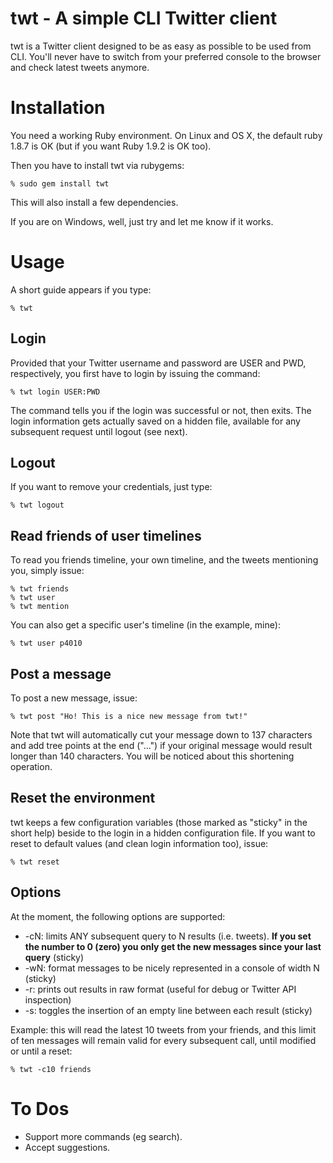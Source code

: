 twt - A simple CLI Twitter client
=================================
twt is a Twitter client designed to be as easy as possible to be used from CLI. You'll never have to switch from your preferred console to the browser and check latest tweets anymore.

Installation
============
You need a working Ruby environment. On Linux and OS X, the default ruby 1.8.7 is OK (but if you want Ruby 1.9.2 is OK too).

Then you have to install twt via rubygems:

    % sudo gem install twt
    
This will also install a few dependencies.

If you are on Windows, well, just try and let me know if it works.

Usage
=====
A short guide appears if you type:

    % twt

Login
-----
Provided that your Twitter username and password are USER and PWD, respectively, you first have to login by issuing the command:

    % twt login USER:PWD

The command tells you if the login was successful or not, then exits. The login information gets actually saved on a hidden file, available for any subsequent request until logout (see next).

Logout
------
If you want to remove your credentials, just type:
    
    % twt logout
    
Read friends of user timelines
------------------------------

To read you friends timeline, your own timeline, and the tweets mentioning you, simply issue:

    % twt friends
    % twt user
    % twt mention
    
You can also get a specific user's timeline (in the example, mine):
    
    % twt user p4010
    
Post a message
--------------
To post a new message, issue:

    % twt post "Ho! This is a nice new message from twt!"

Note that twt will automatically cut your message down to 137 characters and add tree points at the end ("...") if your original message would result longer than 140 characters. You will be noticed about this shortening operation.

Reset the environment
---------------------
twt keeps a few configuration variables (those marked as "sticky" in the short help) beside to the login in a hidden configuration file. If you want to reset to default values (and clean login information too), issue:

    % twt reset
    
Options
-------
At the moment, the following options are supported:

- -cN: limits ANY subsequent query to N results (i.e. tweets). **If you set the number to 0 (zero) you only get the new messages since your last query** (sticky)
- -wN: format messages to be nicely represented in a console of width N (sticky)
- -r:  prints out results in raw format (useful for debug or Twitter API inspection)
- -s:  toggles the insertion of an empty line between each result (sticky)

Example: this will read the latest 10 tweets from your friends, and this limit of ten messages will remain valid for every subsequent call, until modified or until a reset:

    % twt -c10 friends

To Dos
======

- Support more commands (eg search).
- Accept suggestions.
